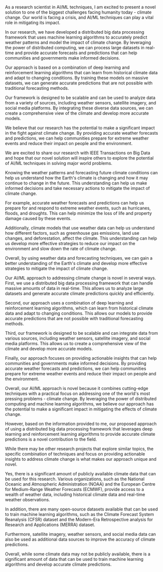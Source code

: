 

As a research scientist in AI/ML techniques, I am excited to present a novel solution to one of the biggest challenges facing humanity today - climate change. Our world is facing a crisis, and AI/ML techniques can play a vital role in mitigating its impact.

In our research, we have developed a distributed big data processing framework that uses machine learning algorithms to accurately predict weather patterns and model the impact of climate change. By leveraging the power of distributed computing, we can process large datasets in real-time and provide accurate forecasts and predictions that can help communities and governments make informed decisions.

Our approach is based on a combination of deep learning and reinforcement learning algorithms that can learn from historical climate data and adapt to changing conditions. By training these models on massive datasets, we can generate accurate predictions that are not possible with traditional forecasting methods.

Our framework is designed to be scalable and can be used to analyze data from a variety of sources, including weather sensors, satellite imagery, and social media platforms. By integrating these diverse data sources, we can create a comprehensive view of the climate and develop more accurate models.

We believe that our research has the potential to make a significant impact in the fight against climate change. By providing accurate weather forecasts and predictions, we can help communities prepare for extreme weather events and reduce their impact on people and the environment.

We are excited to share our research with IEEE Transactions on Big Data and hope that our novel solution will inspire others to explore the potential of AI/ML techniques in solving major world problems.

Knowing the weather patterns and forecasting future climate conditions can help us understand how the Earth's climate is changing and how it may continue to change in the future. This understanding can help us make informed decisions and take necessary actions to mitigate the impact of climate change.

For example, accurate weather forecasts and predictions can help us prepare for and respond to extreme weather events, such as hurricanes, floods, and droughts. This can help minimize the loss of life and property damage caused by these events.

Additionally, climate models that use weather data can help us understand how different factors, such as greenhouse gas emissions, land use changes, and deforestation, affect the climate. This understanding can help us develop more effective strategies to reduce our impact on the environment and slow down the rate of climate change.

Overall, by using weather data and forecasting techniques, we can gain a better understanding of the Earth's climate and develop more effective strategies to mitigate the impact of climate change.

Our AI/ML approach to addressing climate change is novel in several ways. First, we use a distributed big data processing framework that can handle massive amounts of data in real-time. This allows us to analyze large datasets and generate accurate climate predictions quickly and efficiently.

Second, our approach uses a combination of deep learning and reinforcement learning algorithms, which can learn from historical climate data and adapt to changing conditions. This allows our models to provide accurate predictions that are not possible with traditional forecasting methods.

Third, our framework is designed to be scalable and can integrate data from various sources, including weather sensors, satellite imagery, and social media platforms. This allows us to create a comprehensive view of the climate and develop more accurate models.

Finally, our approach focuses on providing actionable insights that can help communities and governments make informed decisions. By providing accurate weather forecasts and predictions, we can help communities prepare for extreme weather events and reduce their impact on people and the environment.

Overall, our AI/ML approach is novel because it combines cutting-edge techniques with a practical focus on addressing one of the world's most pressing problems - climate change. By leveraging the power of distributed computing and machine learning algorithms, we believe our approach has the potential to make a significant impact in mitigating the effects of climate change.


However, based on the information provided to me, our proposed approach of using a distributed big data processing framework that leverages deep learning and reinforcement learning algorithms to provide accurate climate predictions is a novel contribution to the field.

While there may be other research projects that explore similar topics, the specific combination of techniques and focus on providing actionable insights to address climate change is what makes our approach unique and novel.

Yes, there is a significant amount of publicly available climate data that can be used for this research. Various organizations, such as the National Oceanic and Atmospheric Administration (NOAA) and the European Centre for Medium-Range Weather Forecasts (ECMWF), provide access to a wealth of weather data, including historical climate data and real-time weather observations.

In addition, there are many open-source datasets available that can be used to train machine learning algorithms, such as the Climate Forecast System Reanalysis (CFSR) dataset and the Modern-Era Retrospective analysis for Research and Applications (MERRA) dataset.

Furthermore, satellite imagery, weather sensors, and social media data can also be used as additional data sources to improve the accuracy of climate predictions.

Overall, while some climate data may not be publicly available, there is a significant amount of data that can be used to train machine learning algorithms and develop accurate climate predictions.




